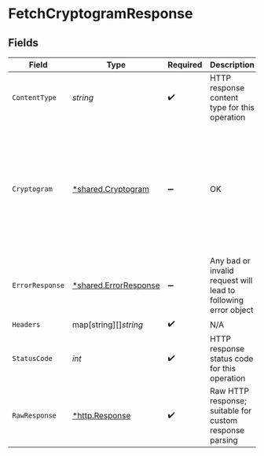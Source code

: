 # FetchCryptogramResponse


## Fields

| Field                                                                                                                                                                                                                                                       | Type                                                                                                                                                                                                                                                        | Required                                                                                                                                                                                                                                                    | Description                                                                                                                                                                                                                                                 | Example                                                                                                                                                                                                                                                     |
| ----------------------------------------------------------------------------------------------------------------------------------------------------------------------------------------------------------------------------------------------------------- | ----------------------------------------------------------------------------------------------------------------------------------------------------------------------------------------------------------------------------------------------------------- | ----------------------------------------------------------------------------------------------------------------------------------------------------------------------------------------------------------------------------------------------------------- | ----------------------------------------------------------------------------------------------------------------------------------------------------------------------------------------------------------------------------------------------------------- | ----------------------------------------------------------------------------------------------------------------------------------------------------------------------------------------------------------------------------------------------------------- |
| `ContentType`                                                                                                                                                                                                                                               | *string*                                                                                                                                                                                                                                                    | :heavy_check_mark:                                                                                                                                                                                                                                          | HTTP response content type for this operation                                                                                                                                                                                                               |                                                                                                                                                                                                                                                             |
| `Cryptogram`                                                                                                                                                                                                                                                | [*shared.Cryptogram](../../../pkg/models/shared/cryptogram.md)                                                                                                                                                                                              | :heavy_minus_sign:                                                                                                                                                                                                                                          | OK                                                                                                                                                                                                                                                          | {<br/>"instrument_id": "54deabb4-ba45-4a60-9e6a-9c016fe7ab10",<br/>"token_requestor_id": "22457512314",<br/>"card_number": "4491365621601472",<br/>"card_expiry_mm": "06",<br/>"card_expiry_yy": "2025",<br/>"cryptogram": "AQBBBBBBZatIlaIAmWKSghwBBBB=",<br/>"card_display": "1234"<br/>} |
| `ErrorResponse`                                                                                                                                                                                                                                             | [*shared.ErrorResponse](../../../pkg/models/shared/errorresponse.md)                                                                                                                                                                                        | :heavy_minus_sign:                                                                                                                                                                                                                                          | Any bad or invalid request will lead to following error object                                                                                                                                                                                              | {<br/>"message": "bad URL, please check API documentation",<br/>"code": "request_failed",<br/>"type": "invalid_request_error"<br/>}                                                                                                                         |
| `Headers`                                                                                                                                                                                                                                                   | map[string][]*string*                                                                                                                                                                                                                                       | :heavy_check_mark:                                                                                                                                                                                                                                          | N/A                                                                                                                                                                                                                                                         |                                                                                                                                                                                                                                                             |
| `StatusCode`                                                                                                                                                                                                                                                | *int*                                                                                                                                                                                                                                                       | :heavy_check_mark:                                                                                                                                                                                                                                          | HTTP response status code for this operation                                                                                                                                                                                                                |                                                                                                                                                                                                                                                             |
| `RawResponse`                                                                                                                                                                                                                                               | [*http.Response](https://pkg.go.dev/net/http#Response)                                                                                                                                                                                                      | :heavy_check_mark:                                                                                                                                                                                                                                          | Raw HTTP response; suitable for custom response parsing                                                                                                                                                                                                     |                                                                                                                                                                                                                                                             |